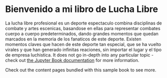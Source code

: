# Bienvenido a mi libro de Lucha Libre 

La lucha libre profesional es un deporte espectaculo combina disciplinas de combate y artes escenicas, basandose en ellas para representar combates cuerpo a cuerpo predeterminados, dando grandes momentos que quedan marcados en la memoria de los fanaticos de este deporte.
Existen momentos claves que hacen de este deporte tan especial, que se ha vuelto virales y que han generado infinitas reaciones, sin importar el lugar y el tipo de empresa luchistica.
It does not go in-depth into any particular topic - check out [the Jupyter Book documentation](https://jupyterbook.org) for more information.

Check out the content pages bundled with this sample book to see more.

```{tableofcontents}
```
